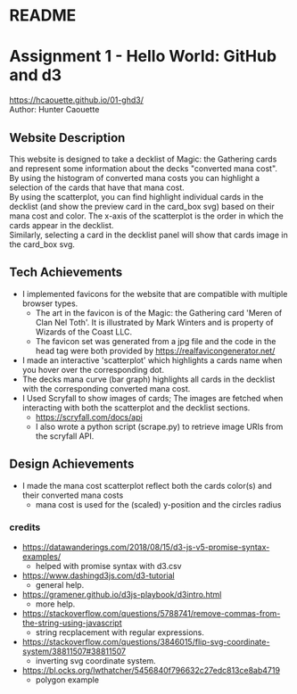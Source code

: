 # README
Assignment 1 - Hello World: GitHub and d3  
===  

https://hcaouette.github.io/01-ghd3/  
Author: Hunter Caouette

## Website Description  

This website is designed to take a decklist of Magic: the Gathering cards and represent some information about the decks "converted mana cost".  
By using the histogram of converted mana costs you can highlight a selection of the cards that have that mana cost.  
By using the scatterplot, you can find highlight individual cards in the decklist (and show the preview card in the card_box svg) based on their mana cost and color. The x-axis of the scatterplot is the order in which the cards appear in the decklist.  
Similarly, selecting a card in the decklist panel will show that cards image in the card_box svg.  

## Tech Achievements
- I implemented favicons for the website that are compatible with multiple browser types.
    - The art in the favicon is of the Magic: the Gathering card 'Meren of Clan Nel Toth'. It is illustrated by Mark Winters and is property of Wizards of the Coast LLC.
    - The favicon set was generated from a jpg file and the code in the head tag were both provided by https://realfavicongenerator.net/
- I made an interactive 'scatterplot' which highlights a cards name when you hover over the corresponding dot.
- The decks mana curve (bar graph) highlights all cards in the decklist with the corresponding converted mana cost.
- I Used Scryfall to show images of cards; The images are fetched when interacting with both the  scatterplot and the decklist sections.
    - https://scryfall.com/docs/api
    - I also wrote a python script (scrape.py) to retrieve image URIs from the scryfall API.

## Design Achievements
- I made the mana cost scatterplot reflect both the cards color(s) and their converted mana costs
    - mana cost is used for the (scaled) y-position and the circles radius

### credits
- https://datawanderings.com/2018/08/15/d3-js-v5-promise-syntax-examples/
    - helped with promise syntax with d3.csv
- https://www.dashingd3js.com/d3-tutorial
    - general help.
- https://gramener.github.io/d3js-playbook/d3intro.html
    - more help.
- https://stackoverflow.com/questions/5788741/remove-commas-from-the-string-using-javascript
    - string recplacement with regular expressions.
- https://stackoverflow.com/questions/3846015/flip-svg-coordinate-system/38811507#38811507
    - inverting svg coordinate system.
- https://bl.ocks.org/lwthatcher/5456840f796632c27edc813ce8ab4719
    - polygon example
